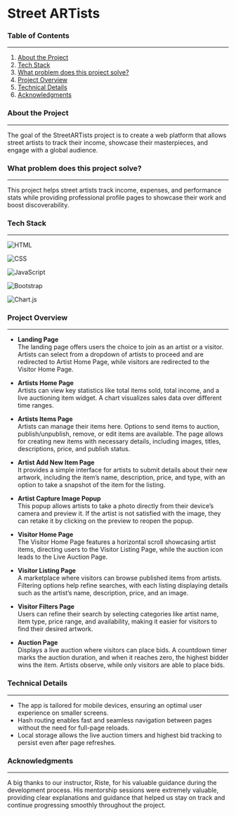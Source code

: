 <h1 style="font-size:30px;">Street ARTists</h1>

### Table of Contents

---

1. [About the Project](#about-the-project)
2. [Tech Stack](#tech-stack)
3. [What problem does this project solve?](#what-problem-does-this-project-solve)
4. [Project Overview](#project-overview)
5. [Technical Details](#technical-details)
6. [Acknowledgments](#acknowledgments)

### About the Project

---

The goal of the StreetARTists project is to create a web platform that allows street artists to track their income, showcase their masterpieces, and engage with a global audience.

### What problem does this project solve?

---

This project helps street artists track income, expenses, and performance stats while providing professional profile pages to showcase their work and boost discoverability.

### Tech Stack

---

![HTML](https://img.shields.io/badge/HTML5-E34F26?style=for-the-badge&logo=html5&logoColor=white)

![CSS](https://img.shields.io/badge/CSS3-1572B6?style=for-the-badge&logo=css3&logoColor=white)

![JavaScript](https://img.shields.io/badge/JavaScript-F7DF1E?style=for-the-badge&logo=javascript&logoColor=black)

![Bootstrap](https://img.shields.io/badge/Bootstrap-563D7C?style=for-the-badge&logo=bootstrap&logoColor=white)

![Chart.js](https://img.shields.io/badge/Chart.js-FF6384?style=for-the-badge&logo=chartdotjs&logoColor=white)

### Project Overview

---

- **Landing Page**  
  The landing page offers users the choice to join as an artist or a visitor. Artists can select from a dropdown of artists to proceed and are redirected to Artist Home Page, while visitors are redirected to the Visitor Home Page.

- **Artists Home Page**  
  Artists can view key statistics like total items sold, total income, and a live auctioning item widget. A chart visualizes sales data over different time ranges.

- **Artists Items Page**  
  Artists can manage their items here. Options to send items to auction, publish/unpublish, remove, or edit items are available. The page allows for creating new items with necessary details, including images, titles, descriptions, price, and publish status.

- **Artist Add New Item Page**  
  It provides a simple interface for artists to submit details about their new artwork, including the item’s name, description, price, and type, with an option to take a snapshot of the item for the listing.

- **Artist Capture Image Popup**  
  This popup allows artists to take a photo directly from their device’s camera and preview it. If the artist is not satisfied with the image, they can retake it by clicking on the preview to reopen the popup.

- **Visitor Home Page**  
  The Visitor Home Page features a horizontal scroll showcasing artist items, directing users to the Visitor Listing Page, while the auction icon leads to the Live Auction Page.

- **Visitor Listing Page**  
  A marketplace where visitors can browse published items from artists. Filtering options help refine searches, with each listing displaying details such as the artist’s name, description, price, and an image.

- **Visitor Filters Page**  
  Users can refine their search by selecting categories like artist name, item type, price range, and availability, making it easier for visitors to find their desired artwork.

- **Auction Page**  
  Displays a live auction where visitors can place bids. A countdown timer marks the auction duration, and when it reaches zero, the highest bidder wins the item. Artists observe, while only visitors are able to place bids.

### Technical Details

---

- The app is tailored for mobile devices, ensuring an optimal user experience on smaller screens.
- Hash routing enables fast and seamless navigation between pages without the need for full-page reloads.
- Local storage allows the live auction timers and highest bid tracking to persist even after page refreshes.

### Acknowledgments

---

A big thanks to our instructor, Riste, for his valuable guidance during the development process. His mentorship sessions were extremely valuable, providing clear explanations and guidance that helped us stay on track and continue progressing smoothly throughout the project.
